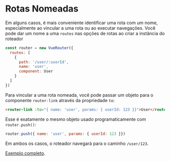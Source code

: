 # Rotas Nomeadas

Em alguns casos, é mais conveniente identificar uma rota com um nome, especialmente ao vincular a uma rota ou ao executar navegações. Você pode dar um nome a uma `routes` nas opções de rotas ao criar a instância do roteador

``` js
const router = new VueRouter({
  routes: [
    {
      path: '/user/:userId',
      name: 'user',
      component: User
    }
  ]
})
```

Para vincular a uma rota nomeada, você pode passar um objeto para o componente `router-link` através da propriedade `to`:

``` html
<router-link :to="{ name: 'user', params: { userId: 123 }}">User</router-link>
```

Esse é exatamente o mesmo objeto usado programaticamente com `router.push()`:

``` js
router.push({ name: 'user', params: { userId: 123 }})
```

Em ambos os casos, o roteador navegará para o caminho `/user/123`.

[Exemplo completo](https://github.com/vuejs/vue-router/blob/dev/examples/named-routes/app.js).
